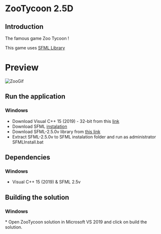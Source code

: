 # ZooTycoon 2.5D



<h2> Introduction </h2>

The famous game Zoo Tycoon !

This game uses [SFML Library](https://www.sfml-dev.org/documentation/2.5.0/)


 # Preview

![ZooGif](https://user-images.githubusercontent.com/59437547/100543692-40c48b00-325a-11eb-90a1-9fbba730816f.gif)



<h2> Run the application </h2>

  <h3> Windows </h3>

* Download Visual C++ 15 (2019) - 32-bit from this [link](https://visualstudio.microsoft.com/vs/older-downloads/)
* Download SFML [instalation](https://drive.google.com/file/d/1VIpjt30cMSbC01n43IbfgElAK2C6V3R_/view)
* Download SFML-2.5.0v library from [this link](https://www.sfml-dev.org/download/sfml/2.5.0/)
* Extract SFML-2.5.0v to SFML instalation folder and run as administrator SFMLInstall.bat



<h2> Dependencies </h2>

<h3> Windows </h3>

* Visual C++ 15 (2019)
& SFML 2.5v

<h2> Building the solution </h2>
<h3> Windows </h3>
* Open ZooTycoon solution in Microsoft VS 2019 and click on build  the solution.
